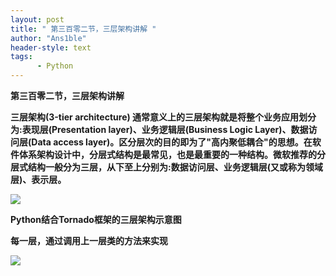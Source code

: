 ```yaml
---
layout: post
title: " 第三百零二节，三层架构讲解 "
author: "Ans1ble"
header-style: text
tags:
      - Python
---
```


**第三百零二节，三层架构讲解**



**三层架构(3-tier architecture) 通常意义上的三层架构就是将整个业务应用划分为:表现层(Presentation
layer)、业务逻辑层(Business Logic Layer)、数据访问层(Data access
layer)。区分层次的目的即为了"高内聚低耦合"的思想。在软件体系架构设计中，分层式结构是最常见，也是最重要的一种结构。微软推荐的分层式结构一般分为三层，从下至上分别为:数据访问层、业务逻辑层(又或称为领域层)、表示层。**



**![](https://images2015.cnblogs.com/blog/955761/201707/955761-20170708160827690-1272195960.png)**







**Python结合Tornado框架的三层架构示意图**

**每一层，通过调用上一层类的方法来实现**

**![](https://images2015.cnblogs.com/blog/955761/201707/955761-20170708160947050-2111840198.png)**



